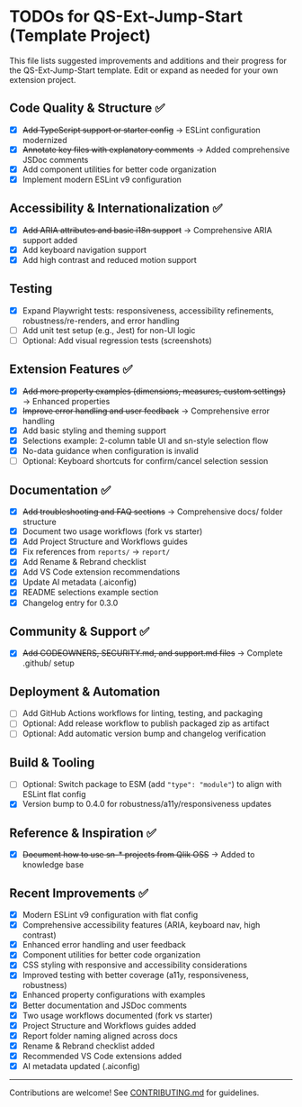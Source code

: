 # TODOs for QS-Ext-Jump-Start (Template Project)

This file lists suggested improvements and additions and their progress for the QS-Ext-Jump-Start template. Edit or expand as needed for your own extension project.

## Code Quality & Structure ✅

- [x] ~~Add TypeScript support or starter config~~ → ESLint configuration modernized
- [x] ~~Annotate key files with explanatory comments~~ → Added comprehensive JSDoc comments
- [x] Add component utilities for better code organization
- [x] Implement modern ESLint v9 configuration

## Accessibility & Internationalization ✅

- [x] ~~Add ARIA attributes and basic i18n support~~ → Comprehensive ARIA support added
- [x] Add keyboard navigation support
- [x] Add high contrast and reduced motion support

## Testing

- [x] Expand Playwright tests: responsiveness, accessibility refinements, robustness/re-renders, and error handling
- [ ] Add unit test setup (e.g., Jest) for non-UI logic
- [ ] Optional: Add visual regression tests (screenshots)

## Extension Features ✅

- [x] ~~Add more property examples (dimensions, measures, custom settings)~~ → Enhanced properties
- [x] ~~Improve error handling and user feedback~~ → Comprehensive error handling
- [x] Add basic styling and theming support
- [x] Selections example: 2-column table UI and sn-style selection flow
- [x] No-data guidance when configuration is invalid
- [ ] Optional: Keyboard shortcuts for confirm/cancel selection session

## Documentation ✅

- [x] ~~Add troubleshooting and FAQ sections~~ → Comprehensive docs/ folder structure
- [x] Document two usage workflows (fork vs starter)
- [x] Add Project Structure and Workflows guides
- [x] Fix references from `reports/` → `report/`
- [x] Add Rename & Rebrand checklist
- [x] Add VS Code extension recommendations
- [x] Update AI metadata (.aiconfig)
- [x] README selections example section
- [x] Changelog entry for 0.3.0

## Community & Support ✅

- [x] ~~Add CODEOWNERS, SECURITY.md, and support.md files~~ → Complete .github/ setup

## Deployment & Automation

- [ ] Add GitHub Actions workflows for linting, testing, and packaging
- [ ] Optional: Add release workflow to publish packaged zip as artifact
- [ ] Optional: Add automatic version bump and changelog verification

## Build & Tooling

- [ ] Optional: Switch package to ESM (add `"type": "module"`) to align with ESLint flat config
- [x] Version bump to 0.4.0 for robustness/a11y/responsiveness updates

## Reference & Inspiration ✅

- [x] ~~Document how to use sn-\* projects from Qlik OSS~~ → Added to knowledge base

## Recent Improvements ✅

- [x] Modern ESLint v9 configuration with flat config
- [x] Comprehensive accessibility features (ARIA, keyboard nav, high contrast)
- [x] Enhanced error handling and user feedback
- [x] Component utilities for better code organization
- [x] CSS styling with responsive and accessibility considerations
- [x] Improved testing with better coverage (a11y, responsiveness, robustness)
- [x] Enhanced property configurations with examples
- [x] Better documentation and JSDoc comments
- [x] Two usage workflows documented (fork vs starter)
- [x] Project Structure and Workflows guides added
- [x] Report folder naming aligned across docs
- [x] Rename & Rebrand checklist added
- [x] Recommended VS Code extensions added
- [x] AI metadata updated (.aiconfig)

---

Contributions are welcome! See [CONTRIBUTING.md](./CONTRIBUTING.md) for guidelines.
